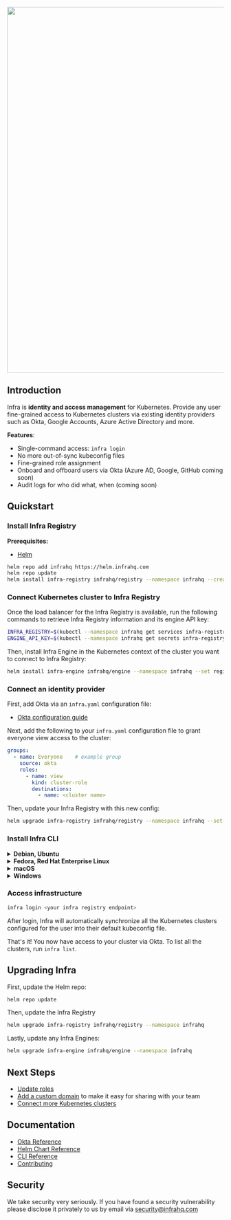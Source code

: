 <p align="center">
  <img src="./docs/images/InfraGithu2.svg" width="851" />
</p>

## Introduction

Infra is **identity and access management** for Kubernetes. Provide any user fine-grained access to Kubernetes clusters via existing identity providers such as Okta, Google Accounts, Azure Active Directory and more.

**Features**:
* Single-command access: `infra login`
* No more out-of-sync kubeconfig files
* Fine-grained role assignment
* Onboard and offboard users via Okta (Azure AD, Google, GitHub coming soon)
* Audit logs for who did what, when (coming soon)

## Quickstart

### Install Infra Registry

**Prerequisites:**
* [Helm](https://helm.sh/)

```bash
helm repo add infrahq https://helm.infrahq.com
helm repo update
helm install infra-registry infrahq/registry --namespace infrahq --create-namespace
```

### Connect Kubernetes cluster to Infra Registry

Once the load balancer for the Infra Registry is available, run the following commands to retrieve Infra Registry information and its engine API key:

```bash
INFRA_REGISTRY=$(kubectl --namespace infrahq get services infra-registry -o jsonpath="{.status.loadBalancer.ingress[*]['ip', 'hostname']}")
ENGINE_API_KEY=$(kubectl --namespace infrahq get secrets infra-registry -o jsonpath='{.data.engineApiKey}' | base64 -d)
```

Then, install Infra Engine in the Kubernetes context of the cluster you want to connect to Infra Registry:

```bash
helm install infra-engine infrahq/engine --namespace infrahq --set registry=$INFRA_REGISTRY --set apiKey=$ENGINE_API_KEY
```

### Connect an identity provider

First, add Okta via an `infra.yaml` configuration file:

* [Okta configuration guide](./docs/okta.md)

Next, add the following to your `infra.yaml` configuration file to grant everyone view access to the cluster:

```yaml
groups:
  - name: Everyone    # example group
    source: okta
    roles:
      - name: view
        kind: cluster-role
        destinations:
          - name: <cluster name>
```

Then, update your Infra Registry with this new config:

```bash
helm upgrade infra-registry infrahq/registry --namespace infrahq --set-file config=./infra.yaml
```

### Install Infra CLI
<details>
  <summary><strong>Debian, Ubuntu</strong></summary>

  ```bash
  sudo echo 'deb [trusted=yes] https://apt.fury.io/infrahq/ /' >/etc/apt/sources.list.d/infrahq.list
  sudo apt update
  sudo apt install infra
  ```
</details>

<details>
  <summary><strong>Fedora, Red Hat Enterprise Linux</strong></summary>

  ```bash
  sudo dnf config-manager --add-repo https://yum.fury.io/infrahq/
  sudo dnf install infra
  ```
</details>

<details>
  <summary><strong>macOS</strong></summary>

  ```bash
  brew install infrahq/tap/infra
  ```
</details>

<details>
  <summary><strong>Windows</strong></summary>

  ```powershell
  scoop bucket add infrahq https://github.com/infrahq/scoop.git
  scoop install infra
  ```
</details>

### Access infrastructure

```bash
infra login <your infra registry endpoint>
```

After login, Infra will automatically synchronize all the Kubernetes clusters configured for the user into their default kubeconfig file.

That's it! You now have access to your cluster via Okta. To list all the clusters, run `infra list`.

## Upgrading Infra

First, update the Helm repo:

```bash
helm repo update
```

Then, update the Infra Registry

```bash
helm upgrade infra-registry infrahq/registry --namespace infrahq
```

Lastly, update any Infra Engines:

```bash
helm upgrade infra-engine infrahq/engine --namespace infrahq
```

## Next Steps
* [Update roles](./docs/permissions.md)
* [Add a custom domain](./docs/domain.md) to make it easy for sharing with your team
* [Connect more Kubernetes clusters](./docs/connect.md)

## Documentation
* [Okta Reference](./docs/okta.md)
* [Helm Chart Reference](./docs/helm.md)
* [CLI Reference](./docs/cli.md)
* [Contributing](./docs/contributing.md)

## Security
We take security very seriously. If you have found a security vulnerability please disclose it privately to us by email via [security@infrahq.com](mailto:security@infrahq.com)
